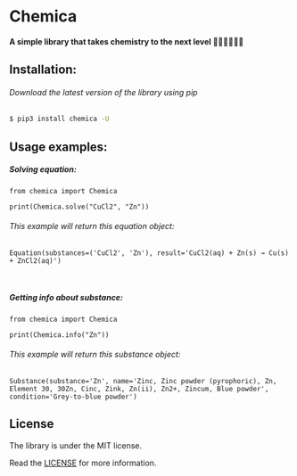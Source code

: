 <h1>Chemica</h1>
<h4>A simple library that takes chemistry to the next level 👨‍🔬🔬🥽🧪🧬</h4>


<h2>Installation:</h2>
<h6>Download the latest version of the library using pip</h6>

```bash
$ pip3 install chemica -U
```


<h2>Usage examples:</h2>

<h5>Solving equation:</h5> 

```python3
from chemica import Chemica

print(Chemica.solve("CuCl2", "Zn"))
```

<h6>This example will return this equation object:</h6>

```python3
Equation(substances=('CuCl2', 'Zn'), result='CuCl2(aq) + Zn(s) → Cu(s) + ZnCl2(aq)')
```

<br>

<h5>Getting info about substance:</h5>

```python3
from chemica import Chemica

print(Chemica.info("Zn"))
```

<h6>This example will return this substance object:</h6>

```python3
Substance(substance='Zn', name='Zinc, Zinc powder (pyrophoric), Zn, Element 30, 30Zn, Cinc, Zink, Zn(ii), Zn2+, Zincum, Blue powder', condition='Grey-to-blue powder')
```


<h2>License</h2>
<p>The library is under the MIT license.</p>
<p>
    Read the <a href="https://github.com/mishailovic/chemica/blob/master/LICENSE">LICENSE</a> for more information.
</p>